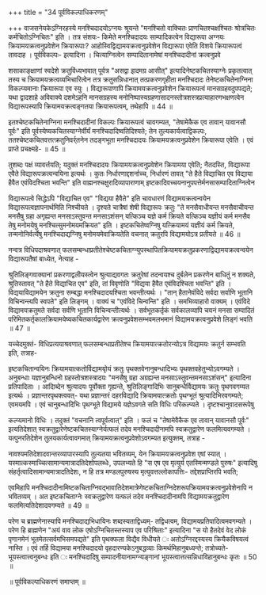 +++
title = "34 पूर्वविकल्पाधिकरणम्"

+++
वाजसनेयकेऽग्निरहस्ये मनश्चिदादयोऽग्नयः श्रूयन्ते "मनश्चितो वाक्चितः प्राणचितश्चक्षश्चितः श्रोत्रचितः कर्मचितोऽग्निचितः" इति । तत्र संशयः- किमेते मनश्चिदादयः साम्पादिकत्वेन विद्यारूपा अग्नयः क्रियामयक्रत्वनुप्रवेशेन क्रियारूपाः? आहोस्विद्विद्यामयक्रत्वनुप्रवेशेन विद्यारूपा एवेति विशये क्रियारूपत्वं तावदाह । पूर्वविकल्पः- इत्यादिना । चित्याग्नित्वेन सम्पादितानामेषां मनश्चिदादीनां क्रत्वनुप्रवे

शसाकाङ्क्षाणां स्वदेशे क्रतुविंध्यभावात् पूर्वत्र "असद्वा इादमग्र आसीत्" इत्यादिनेष्टकचितस्याग्नेः प्रकृतत्वात् तस्य च क्रियामयक्रत्वव्यभिचारित्वेन तत्र क्रतुसन्निधानात् तत्प्रकरणगृहीता मनश्चिदादः तेनेष्टकचितेनाग्निना विकल्प्यमानाः क्रियारूपा एव स्युः । विद्यारूपाणापि क्रियामयक्रत्वनुप्रवेशेन क्रियारूपत्वं मानसग्रहवदुपपद्यते; यथा द्वादशाहे अविवाक्ये दशमेऽहनि मानसग्रहस्य मनोनिष्पास्यग्रहणासादनस्तोत्रशस्त्रप्रत्याहारणभक्षणत्वेन विद्यारूपस्यापि क्रियामयक्रत्वङ्गतया क्रियारूपत्वम्, तथेहापि ॥ 44 ॥

इतश्चेष्टकचितेनाग्निना मनश्चिदादीनां विकल्पः क्रियारूपत्वं चावगम्यत, "तेषामेकैक एव तावान् यावानसौ पूर्वः" इति पूर्वस्येष्यकचितस्याग्नेर्वीर्यं मनश्चिदादिष्वतिदिश्यते; तेन तुल्यकार्यत्वाद्विकल्पः, ततश्चेष्टकचितवत्तत्क्रतुनिवर्र्तनेन तदङ्गभूता मनश्चिदादयः क्रियामयक्रत्वनुप्रवेशेन क्रियारूपा एवेति । एवं प्राप्ते प्रचक्ष्महे- ॥ 45 ॥

तुशब्दः पक्षं व्यावर्त्तयति; यदुक्तं मनश्चिदादयः क्रियामयक्रत्वनुप्रवेशेन क्रियामया एवेति; नैतदस्ति, विद्यारूपा एवैते विद्यारूपक्रत्वन्वयिना इत्यर्थः । कुतः निर्धारणाद्दशर्नाच्च, निर्धारणं तावत् "ते हैते विद्याचित एव विद्याया हैवैत एवंविदश्चिता भवन्ति" इति वाह्मनश्चक्षुरादिव्यापाराणाम् इष्टकादिवच्चयनानुपपत्तेर्मनसासम्पादिताग्नित्वेन

विद्यारूपत्वे सिद्धेऽपि "विद्याचित एव" "विद्यया हैवैते" इति चावधारणं विद्यामयक्रत्वन्वयेन विद्यारूपत्वज्ञापनार्थमिति निश्चीयते । दृश्यते चात्रैषां शेषी विद्यारूपः क्रतुः "ते मनसैवाधीयन्त मनसैवाचीयन्त मनसैषु ग्रहा अगृह्यन्त मनसाऽस्तुवन्त मनसाऽशंसन् यत्किञ्च यज्ञे कर्म क्रियते यत्किञ्च यज्ञीयं कर्म मनसैव तेषु मनोमयेषु मनश्चित्सुमनोमयमक्रियत" इति । इष्टकचितेष्वग्निषु यत्क्रियामयं यज्ञीयं कर्म क्रियते, तन्मनोनिर्वर्त्येषु मनश्चिदाद्यग्निषु मनोमयमेवाक्रियतेति वचनात् क्रतुरपि विद्यामयोऽत्र प्रतीयते ॥ 46 ॥

नन्वत्र विधिपदाश्रवणात् फलसम्बन्धाप्रतीतेश्चेष्टकचिताग्न्युपस्थापितक्रियामयक्रतुप्रकरणाद्विद्यामयक्रत्वन्वयेन विद्यारूपतैषां बाध्येत, नेत्याह -

श्रुतिलिङ्गवाक्यानां प्रकरणाद्वलीयस्त्वेन श्रुत्याद्यवगतः क्रतुरेषां तदन्वयश्च दुर्बलेन प्रकरणेन बाधितुं न शक्यते, श्रुतिस्तावत् "ते हैते विद्याचित एव" इति, तां विवृणोति "विद्यया हैवैत एवंविदश्चिता भवन्ति" इति । विद्ययाविद्यामयेन क्रतुना सम्बद्धा मनश्चिदादयश्चिता भवन्तीत्यर्थः । "तान् हैतानेवंविदे सर्वदा सर्वाणि भूतानि विचिन्वन्त्यपि स्वपते" इति लिङ्गम् । वाक्यं च "एवंविदे चिन्वन्ति" इति । समभिव्याहारो वाक्यम् । एवंविदे विद्यामयक्रतुमते सर्वदा सर्वणि भूतानि विचिन्वन्तीत्यर्थः । सर्वभूतकर्तृकं सर्वकालव्यापि चयनं मनसा सम्पादितं परिमितकर्तृकालक्रियामयेष्यकचितकार्यद्वारेण क्रत्वनुप्रवेशसम्भवमलभमानं विद्यामयक्रत्वनुप्रवेशे लिङ्गं भवति ॥ 47 ॥

यच्चेदमुक्तं- विधिप्रत्ययाश्रवणात् फलसम्बन्धाप्रतीतेश्च क्रियामयात्क्रतोरन्योऽत्र विद्यामयः क्रतुर्न सम्भवति इति, तत्राह-

इष्टकचितान्वयिनः क्रियामयात्कतोर्विद्यामयृोयं क्रतुः पृथक्तवेनानुबन्धादिभ्यः पृथक्तवहेतुभ्योऽवगम्यते । अनुबन्धाः यज्ञानुबन्धिनो ग्रहस्तोत्रशस्त्रादयः "मनसैषु ग्रहा अग्रह्यन्त मनसाऽस्तुवन्तमनसाऽशंसन्" इत्यादिना प्रतिपादिताः । आदिाब्देन श्रुत्यादयः पूर्वोक्ता गृह्यन्ते, श्रुतिलिङ्गादिभिः सानुबन्धैर्विद्यामयः क्रतुः पृथगवगम्यत इत्यर्थः । प्रज्ञान्तरपृथक्त्ववत्- यथा प्रज्ञान्तरं दहरविद्यादि क्रियामयात्क्रतोः पृथग्भूतं श्रुत्यादिभिरवगम्यते; एवमयमपि । एवं चानुबन्धादिभिः पृथग्भूते विद्यामये यज्ञेऽवगते सति विधिः परिकल्प्यते । दृष्टश्चानुवादसरूपेषु

कल्प्यमानो विधिः । तदुक्तं "वचनानि त्वपूर्वत्वात्" इति । फलं च "तेषामेवैकैक एव तावान् यावानसौ पूर्वः" इत्यतिदेशात् स्वक्रतुद्वारेणेष्टकचितस्याग्नेर्यत्फलं तदेव मनश्चिदादीनामपि स्वक्रतुद्वारेण फलमित्यवगम्यते । यत्पुनरतिदेशेन तुलयकार्यत्वावगमात् क्रियामयक्रत्वनुप्रवेशोऽवगम्यत इत्युक्तम्, तत्राह -

नावश्यमतिदेशादवान्तरव्यापारस्यापि तुल्यतया भवितव्यम्, येन क्रियामयक्रत्वनुप्रवेश एषां स्यात् । यस्मात्कस्माच्चित्सामान्यमात्रादतिदेशोपलब्धेः, उपलभ्यते हि "स एष एव मृत्युर्य एतस्मिन्मण्डले पुरुषः" इत्यादिषु संहर्तृत्वादिसामान्यमात्रादतिदेशः, न हि तत्र मण्डलपुरुषस्य मृत्युवत्तल्लोकापत्तिः- तद्देशप्राप्तिरपि भवति;

एवमिहापि मनश्चिदादीनामिष्टकचिताग्निवद्भावातिदेशमात्रेणेष्टकचिताग्निदेशरूपक्रियामयक्रत्वनुप्रवेशेनापि न भवितव्यम् । अत इष्टकचिताग्नेः स्वक्रतुद्वारेण यत्फलं तदेव मनश्चिदादीनामपि विद्यामयक्रतुद्वारेण फलमित्यतिदेशादवगम्यते ॥ 49 ॥

परेण च ब्राह्मणेनास्यापि मनश्चिदाद्यभिधायिनः शब्दस्यताद्विध्यम्- तद्विधत्वम्, विद्यामयप्रतिपादित्वमवगम्यते । परेण हि ब्राह्मणेन "अयं वाव लोक एषोऽग्निचितस्तस्याप एव परिश्रिताः" इत्यादिना "स यो हैतदेवं वेद लोकं पृणानमेनं भूतमेतत्सर्वमभिसमपद्यते" इति पृथक्फला विद्यैव विधीयते ः अतोऽग्निरद्दस्यस्य क्रियैकविषयत्वं नास्ति । एवं तर्हि विद्यामया मनश्चिदादयो वृहदारण्यकेऽनुबद्धव्याः किमर्थमिहानुबध्यन्ते; तत्रोच्यते- भूयस्त्वात्त्वनुबन्धः इति ः मनश्चिदादिषु सम्पादनीयानामग्न्यङ्गानां भूयस्त्वात्तत्सन्निधाविहानुबन्धः कृतः ॥ 50 ॥

॥ पूर्वविकल्पाधिकरणं समाप्तम् ॥